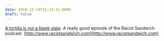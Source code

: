 ```yaml
---
date: 2019-12-14T15:24:11-0600
draft: false
---
```




[A tortilla is not a blank slate](https://overcast.fm/+IWJ6g0-tw). A really good episode of the Racist Sandwich podcast. [http://www.racistsandwich.com](http://www.racistsandwich.com)



